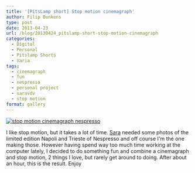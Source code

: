 ```yaml
---
title: '[PitsLamp short] Stop motion cinemagraph'
author: Filip Bunkens
type: post
date: 2013-04-23
url: /blog/20130424_pitslamp-short-stop-motion-cinemagraph
categories:
  - Digital
  - Personal
  - Pitslamp Shorts
  - Varia
tags:
  - cinemagraph
  - fun
  - nespresso
  - personal project
  - saravdv
  - stop motion
format: gallery
---
```

[![stop motion cinemagraph nespresso][1]](/images/blogposts/nespresso_trieste_napoli.gif)

I like stop motion, but it takes a lot of time. <a href="http://www.saravdv.be" title="SaraVdV: there are no endings, only new beginnings" rel="muse friend met">Sara</a> needed some photos of the limited edition Napoli and Trieste of Nespresso and off course I'm the one making those. However having spend way too much time working at the computer lately, I decided to do something fun and combine a cinemagraph and stop motion, 2 things I love, but rarely get around to doing. After about an hour, this is the result. Enjoy

 [1]: /images/blogposts/nespresso_trieste_napoli.gif
